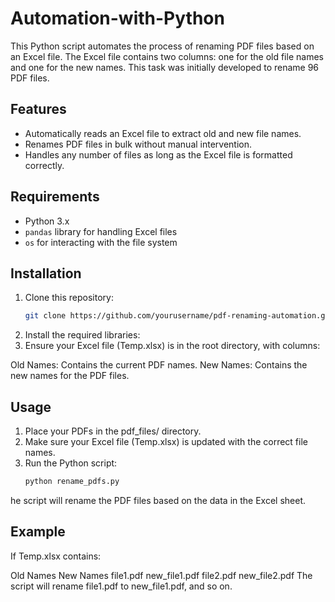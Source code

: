 # Automation-with-Python

This Python script automates the process of renaming PDF files based on an Excel file. The Excel file contains two columns: one for the old file names and one for the new names. This task was initially developed to rename 96 PDF files.

## Features

- Automatically reads an Excel file to extract old and new file names.
- Renames PDF files in bulk without manual intervention.
- Handles any number of files as long as the Excel file is formatted correctly.

## Requirements

- Python 3.x
- `pandas` library for handling Excel files
- `os` for interacting with the file system

## Installation

1. Clone this repository:
   ```bash
   git clone https://github.com/yourusername/pdf-renaming-automation.git

2. Install the required libraries:
3. Ensure your Excel file (Temp.xlsx) is in the root directory, with columns:

Old Names: Contains the current PDF names.
New Names: Contains the new names for the PDF files.

## Usage
1. Place your PDFs in the pdf_files/ directory.
2. Make sure your Excel file (Temp.xlsx) is updated with the correct file names.
3. Run the Python script:
   ```bash
   python rename_pdfs.py
he script will rename the PDF files based on the data in the Excel sheet.

## Example
If Temp.xlsx contains:

Old Names   New Names
file1.pdf	  new_file1.pdf
file2.pdf	  new_file2.pdf
The script will rename file1.pdf to new_file1.pdf, and so on.



